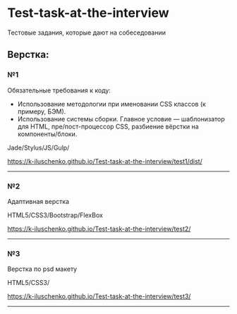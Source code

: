# Test-task-at-the-interview
Тестовые задания, которые дают на собеседовании 

Верстка:
-----------------------------------
### №1
  Обязательные требования к коду:
   * Использование методологии при именовании CSS классов (к примеру, БЭМ).
   * Использование системы сборки. Главное условие — шаблонизатор для HTML, пре/пост-процессор CSS, разбиение вёрстки на компоненты/блоки.
   
   Jade/Stylus/JS/Gulp/
   
  <https://k-iluschenko.github.io/Test-task-at-the-interview/test1/dist/>
  
***
### №2
Адаптивная верстка

HTML5/CSS3/Bootstrap/FlexBox

<https://k-iluschenko.github.io/Test-task-at-the-interview/test2/>

***
### №3
Верстка по psd макету

HTML5/CSS3/

<https://k-iluschenko.github.io/Test-task-at-the-interview/test3/>

***
